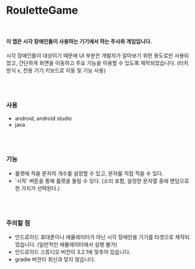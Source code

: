 # RouletteGame

<br>

#### 이 앱은 시각 장애인들이 사용하는 기기에서 하는 주사위 게임입니다.
시각 장애인들이 대상이기 때문에 UI 부분은 개발자가 알아보기 위한 용도로만 사용되었고, 간단하게 화면을 이동하고 주요 기능을 이용할 수 있도록 제작되었습니다. (터치 방식 x, 전용 기기 키보드로 이동 및 기능 사용)

<br><br>

### 사용
 * android, android studio
 * java

<br><br>


### 기능
  * 룰렛에 적을 문자의 개수를 설정할 수 있고, 문자를 직접 적을 수 있다.
  * '시작' 버튼을 통해 룰렛을 돌릴 수 있다. (소리 포함, 설정한 문자열 중에 랜덤으로 한 가지가 선택된다.)

<br><br>

### 주의할 점
* 안드로이드 휴대폰이나 에뮬레이터가 아닌 시각 장애인용 기기를 타겟으로 제작되었습니다. (일반적인 에뮬레이터에서 실행 불가)
* 안드로이드 스튜디오 버전이 3.2.1에 맞추어 있습니다.
* gradle 버전이 최신과 맞지 않습니다.
